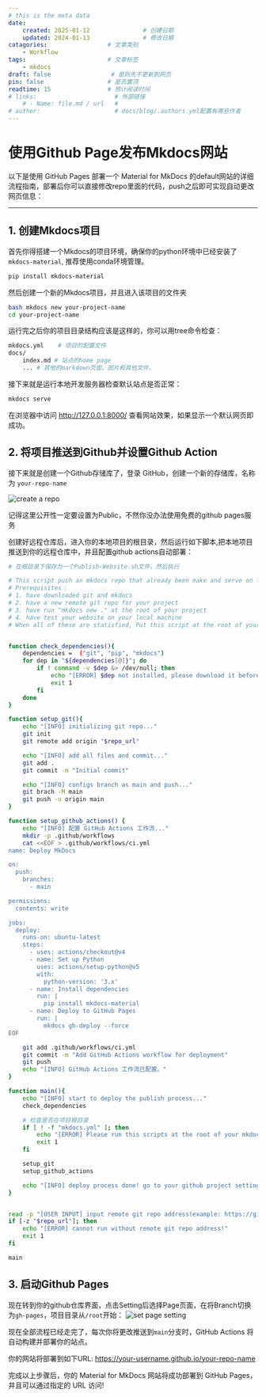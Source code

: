 ```yaml
---
# this is the meta data
date:
    created: 2025-01-12               # 创建日期
    updated: 2024-01-13               # 修改日期
catagories:                 # 文章类别
    - Workflow
tags:                       # 文章标签
    - mkdocs
draft: false                 # 是则先不更新到网页
pin: false                  # 是否置顶
readtime: 15                # 预计阅读时间
# links:                      # 外部链接
    # - Name: file.md / url   #
# author:                     # docs/blog/.authors.yml配置有哪些作者
---
```


# 使用Github Page发布Mkdocs网站

以下是使用 GitHub Pages 部署一个 Material for MkDocs 的default网站的详细流程指南，部署后你可以直接修改repo里面的代码，push之后即可实现自动更改网页信息：
<!-- more -->

---

## 1. 创建Mkdocs项目

首先你得搭建一个Mkdocs的项目环境，确保你的python环境中已经安装了`mkdocs-material`, 推荐使用conda环境管理。

```bash
pip install mkdocs-material
```

然后创建一个新的Mkdocs项目，并且进入该项目的文件夹

```bash
bash mkdocs new your-project-name
cd your-project-name
```

运行完之后你的项目目录结构应该是这样的，你可以用tree命令检查：

```bash
mkdocs.yml    # 项目的配置文件
docs/
    index.md # 站点的home page
    ... # 其他的markdown页面，图片和其他文件。
```

接下来就是运行本地开发服务器检查默认站点是否正常：

```bash
mkdocs serve
```

在浏览器中访问 <http://127.0.0.1:8000/> 查看网站效果，如果显示一个默认网页即成功。

## 2. 将项目推送到Github并设置Github Action

接下来就是创建一个Github存储库了，登录 GitHub，创建一个新的存储库，名称为 `your-repo-name`

![create a repo](../../assert/IMG/set_page_1.png)

记得这里公开性一定要设置为Public，不然你没办法使用免费的github pages服务

创建好远程仓库后，进入你的本地项目的根目录，然后运行如下脚本,把本地项目推送到你的远程仓库中，并且配置github actions自动部署：

```bash
# 在根目录下保存为一个Publish-Website.sh文件，然后执行

# This script push an mkdocs repo that already been make and serve on local machine, but have not set up git config nor publish on git page.
# Prerequisites：
# 1. have downloaded git and mkdocs
# 2. have a new remote git repo for your project
# 3. have run "mkdocs new ." at the root of your project
# 4. have test your website on your local machine
# When all of these are statisfied, Put this script at the root of your mkdocs project then run it.


function check_dependencies(){
    dependencies =  ("git", "pip", "mkdocs")
    for dep in "${dependencies[@]}"; do
        if ! command -v $dep &> /dev/null; then
            echo "[ERROR] $dep not installed, please download it before run this script."
            exit 1
        fi
    done
}

function setup_git(){
    echo "[INFO] initializing git repo..."
    git init
    git remote add origin "$repo_url"

    echo "[INFO] add all files and commit..."
    git add .
    git commit -m "Initial commit"

    echo "[INFO] configs branch as main and push..."
    git brach -M main
    git push -u origin main
}

function setup_github_actions() {
    echo "[INFO] 配置 GitHub Actions 工作流..."
    mkdir -p .github/workflows
    cat <<EOF > .github/workflows/ci.yml
name: Deploy MkDocs

on:
  push:
    branches:
      - main

permissions:
  contents: write

jobs:
  deploy:
    runs-on: ubuntu-latest
    steps:
      - uses: actions/checkout@v4
      - name: Set up Python
        uses: actions/setup-python@v5
        with:
          python-version: '3.x'
      - name: Install dependencies
        run: |
          pip install mkdocs-material
      - name: Deploy to GitHub Pages
        run: |
          mkdocs gh-deploy --force
EOF

    git add .github/workflows/ci.yml
    git commit -m "Add GitHub Actions workflow for deployment"
    git push
    echo "[INFO] GitHub Actions 工作流已配置。"
}

function main(){
    echo "[INFO] start to deploy the publish process..."
    check_dependencies

    # 检查是否在项目根目录
    if [ ! -f "mkdocs.yml" ]; then
        echo "[ERROR] Please run this scripts at the root of your mkdocs project."
        exit 1
    fi

    setup_git
    setup_github_actions

    echo "[INFO] deploy process done! go to your github project setting:Page and change your branch as gh-pages!"
}


read -p "[USER INPUT] input remote git repo address(example: https://github.com/username/repo.git): " repo_url
if [-z "$repo_url"]; then
    echo "[ERROR] cannot run without remote git repo address!"
    exit 1
fi

main
```

## 3. 启动Github Pages

现在转到你的github仓库界面，点击Setting后选择Page页面，在将Branch切换为`gh-pages`，项目目录从`/root`开始：
![set page setting](../../assert/IMG/set_page_1.png)

现在全部流程已经走完了，每次你将更改推送到`main`分支时，GitHub Actions 将自动构建并部署你的站点。

你的网站将部署到如下URL:
<https://your-username.github.io/your-repo-name>

完成以上步骤后，你的 Material for MkDocs 网站将成功部署到 GitHub Pages，并且可以通过指定的 URL 访问!
